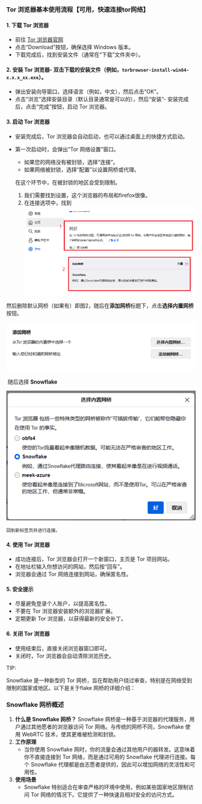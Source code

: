 ### Tor 浏览器基本使用流程【可用，快速连接tor网络】

#### 1. 下载 Tor 浏览器

- 前往 [Tor 浏览器官网](https://www.torproject.org/)
- 点击“Download”按钮，确保选择 Windows 版本。
- 下载完成后，找到安装文件（通常在“下载”文件夹中）。

#### 2. 安装 Tor 浏览器- 双击下载的安装文件（例如，`torbrowser-install-win64-x.x.x_xx.exe`）。

- 弹出安装向导窗口，选择语言（例如，中文），然后点击“OK”。
- 点击“浏览”选择安装目录（默认目录通常是可以的），然后“安装”- 安装完成后，点击“完成”按钮，启动 Tor 浏览器。

#### 3. 启动 Tor 浏览器

- 安装完成后，Tor 浏览器会自动启动，也可以通过桌面上的快捷方式启动。

- 第一次启动时，会弹出“Tor 网络设置”窗口。

  - 如果您的网络没有被封锁，选择“连接”。
  - 如果网络被封锁，选择“配置”以设置网桥或代理。

  在这个环节中，在被封锁的地区会受到限制。

  1. 我们需要找到设置，这个浏览器的布局和firefox很像。
  2. 在连接选项中，找到![](网桥.PNG)

​	然后删除默认网桥（如果有）即图2，随后在**添加网桥**标题下，点击**选择内置网桥**按钮。

![](添加网桥.PNG)

​	随后选择 **Snowflake** 

![](选择网桥.PNG)

 	回到新标签页并进行连接。

#### 4. 使用 Tor 浏览器

- 成功连接后，Tor 浏览器会打开一个新窗口，主页是 Tor 项目网站。
- 在地址栏输入你想访问的网站，然后按“回车”。
- 浏览器会通过 Tor 网络连接到网站，确保匿名性。

#### 5. 安全提示

- 尽量避免登录个人账户，以提高匿名性。
- 不要在 Tor 浏览器安装额外的浏览器扩展。
- 定期更新 Tor 浏览器，以获得最新的安全补丁。

#### 6. 关闭 Tor 浏览器

- 使用结束后，直接关闭浏览器窗口即可。
- 关闭时，Tor 浏览器会自动清除浏览历史。



TIP:


Snowflake 是一种新型的 Tor 网桥，旨在帮助用户绕过审查，特别是在网络受到限制的国家或地区。以下是关于flake 网桥的详细介绍：

### Snowflake 网桥概述

1. **什么是 Snowflake 网桥？** Snowflake 网桥是一种基于浏览器的代理服务，用户通过其他愿者的浏览器访问 Tor 网络。与传统的网桥不同，Snowflake 使用 WebRTC 技术，使其更难被检测和封锁。
2. **工作原理**
   - 当你使用 Snowflake 网时，你的流量会通过其他用户的器转发。这意味着你不直接连接到 Tor 网络，而是通过可用的 Snowflake 代理进行连接。每个 Snowflake 代理都是由志愿者提供的，因此可以增加网络的灵活性和可用性。
3. **使用场景**
   - Snowflake 特别适合在审查严格的环境中使用，例如某些国家地区限制访问 Tor 网络的情况下。它提供了一种快速且相对安全的访问方式。